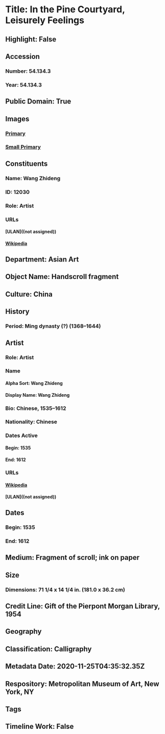 # Title: In the Pine Courtyard, Leisurely Feelings
## Highlight: False
## Accession
### Number: 54.134.3
### Year: 54.134.3
## Public Domain: True
## Images
### [Primary](https://images.metmuseum.org/CRDImages/as/original/54_134_3_158075.JPG)
### [Small Primary](https://images.metmuseum.org/CRDImages/as/web-large/54_134_3_158075.JPG)
## Constituents
### Name: Wang Zhideng
### ID: 12030
### Role: Artist
### URLs
#### [ULAN]((not assigned))
#### [Wikipedia](https://www.wikidata.org/wiki/Q16077275)
## Department: Asian Art
## Object Name: Handscroll fragment
## Culture: China
## History
### Period: Ming dynasty (?) (1368–1644)
## Artist
### Role: Artist
### Name
#### Alpha Sort: Wang Zhideng
#### Display Name: Wang Zhideng
### Bio: Chinese, 1535–1612
### Nationality: Chinese
### Dates Active
#### Begin: 1535
#### End: 1612
### URLs
#### [Wikipedia](https://www.wikidata.org/wiki/Q16077275)
#### [ULAN]((not assigned))
## Dates
### Begin: 1535
### End: 1612
## Medium: Fragment of scroll; ink on paper
## Size
### Dimensions: 71 1/4 x 14 1/4 in. (181.0 x 36.2 cm)
## Credit Line: Gift of the Pierpont Morgan Library, 1954
## Geography
## Classification: Calligraphy
## Metadata Date: 2020-11-25T04:35:32.35Z
## Respository: Metropolitan Museum of Art, New York, NY
## Tags
## Timeline Work: False